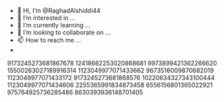 - 👋 Hi, I’m @RaghadAlshiddi44
- 👀 I’m interested in ...
- 🌱 I’m currently learning ...
- 💞️ I’m looking to collaborate on ...
- 📫 How to reach me ...
- 
9173245273681867678
12418662253020868681
9973899421362266620
15500263027189916314
1123049977071433662
9673516009870682019
1123049977071433172
9173245273681868576
10220634327343100444
1123049977071434606
2255365991834873458
6556156801365022921
975764925736285486
8630393936148701405

<!---
RaghadAlshiddi44/RaghadAlshiddi44 is a ✨ special ✨ repository because its `README.md` (this file) appears on your GitHub profile.
You can click the Preview link to take a look at your changes.
--->
